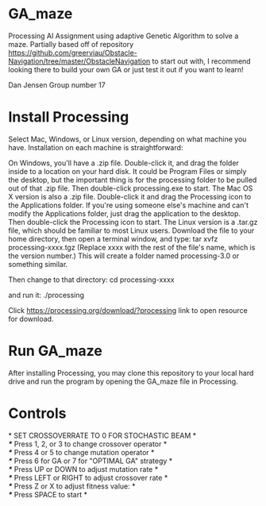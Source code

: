 # GA_maze
Processing AI Assignment using adaptive Genetic Algorithm to solve a maze.
Partially based off of repository https://github.com/greerviau/Obstacle-Navigation/tree/master/ObstacleNavigation to start out with, I recommend looking there to build your own GA or just test it out if you want to learn!

Dan Jensen
Group number 17

# Install Processing
Select Mac, Windows, or Linux version, depending on what machine you have. Installation on each machine is straightforward:

On Windows, you'll have a .zip file. Double-click it, and drag the folder inside to a location on your hard disk. It could be Program Files or simply the desktop, but the important thing is for the processing folder to be pulled out of that .zip file. Then double-click processing.exe to start.
The Mac OS X version is also a .zip file. Double-click it and drag the Processing icon to the Applications folder. If you're using someone else's machine and can't modify the Applications folder, just drag the application to the desktop. Then double-click the Processing icon to start.
The Linux version is a .tar.gz file, which should be familiar to most Linux users. Download the file to your home directory, then open a terminal window, and type:
tar xvfz processing-xxxx.tgz
(Replace xxxx with the rest of the file's name, which is the version number.) This will create a folder named processing-3.0 or something similar. 

Then change to that directory:
cd processing-xxxx

and run it:
./processing

Click https://processing.org/download/?processing link to open resource for download.

# Run GA_maze
After installing Processing, you may clone this repository to your local hard drive
and run the program by opening the GA_maze file in Processing.

# Controls
\* SET CROSSOVERRATE TO 0 FOR STOCHASTIC BEAM ******\
\****** Press 1, 2, or 3 to change crossover operator ******\
\****** Press 4 or 5 to change mutation operator ******\
\****** Press 6 for GA or 7 for "OPTIMAL GA" strategy ******\
\****** Press UP or DOWN to adjust mutation rate ******\
\****** Press LEFT or RIGHT to adjust crossover rate ******\
\****** Press Z or X to adjust fitness value: ******\
\****** Press SPACE to start *
